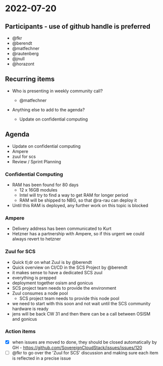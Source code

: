 # 2022-07-20

## Participants - use of github handle is preferred

* @fkr
* @berendt
* @matfechner
* @rautenberg
* @jnull
* @horazont

## Recurring items

* Who is presenting in weekly community call?
  * @matfechner

* Anything else to add to the agenda?
  * Update on confidential computing

## Agenda

* Update on confidential computing
* Ampere
* zuul for scs
* Review / Sprint Planning

### Confidential Computing

* RAM has been found for 80 days
  * 12 x 16GB modules
  * Intel will try to find a way to get RAM for longer period
  * RAM will be shipped to NBG, so that @ra-rau can deploy it
* Until this RAM is deployed, any further work on this topic is blocked

### Ampere

* Delivery address has been communicated to Kurt
* Hetzner has a partnership with Ampere, so if this urgent we could always revert to hetzner

### Zuul for SCS

* Quick tl;dr on what Zuul is by @berendt
* Quick overview on CI/CD in the SCS Project by @berendt
* it makes sense to have a dedicated SCS zuul
* everything is prepped
* deployment together osism and gonicus
* SCS project team needs to provide the environment
* Zuul consumes a node pool
  * SCS project team needs to provide this node pool
* we need to start with this soon and not wait until the SCS community hardware is ready
* jens will be back CW 31 and then there can be a call between OSISM and gonicus

### Action items

* [x] when issues are moved to done, they should be closed automatically by GH - <https://github.com/SovereignCloudStack/issues/issues/120>
* [ ] @fkr to go over the 'Zuul for SCS' discussion and making sure each item is reflected in a precise issue
